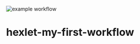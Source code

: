 ![example workflow](https://github.com/delphython/hexlet-my-first-workflow/actions/workflows/hello-world.yml/badge.svg)
# hexlet-my-first-workflow